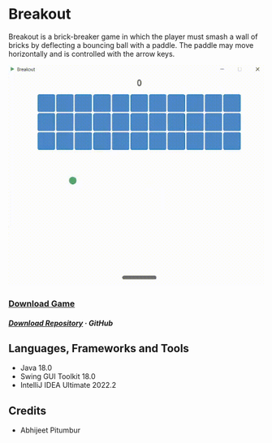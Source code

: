 # Breakout

Breakout is a brick-breaker game in which the player must smash a wall of bricks by deflecting a bouncing ball with a paddle. The paddle may move horizontally and is controlled with the arrow keys.

<p align="center"><img src="https://github.com/Abhijeet-Pitumbur/Breakout/blob/main/project/demo.gif"/></p>

### [Download Game](https://github.com/Abhijeet-Pitumbur/Breakout/raw/main/Breakout.jar)

##### [Download Repository](https://github.com/Abhijeet-Pitumbur/Breakout/archive/refs/heads/main.zip)  · GitHub

## Languages, Frameworks and Tools
- Java 18.0
- Swing GUI Toolkit 18.0
- IntelliJ IDEA Ultimate 2022.2

## Credits
- Abhijeet Pitumbur
